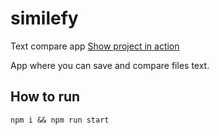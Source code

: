 # similefy
Text compare app
[Show project in action](https://similefy.web.app/)

App where you can save and compare files text.

## How to run

```
npm i && npm run start
```
